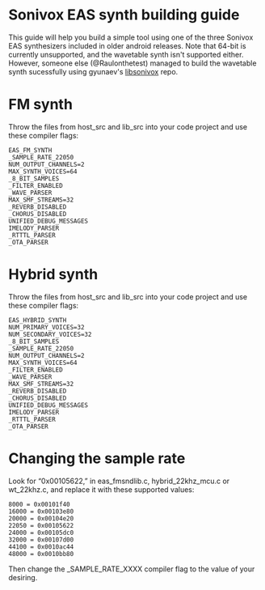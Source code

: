# Sonivox EAS synth building guide
This guide will help you build a simple tool using one of the three Sonivox EAS synthesizers included in older android releases.
Note that 64-bit is currently unsupported, and the wavetable synth isn't supported either. However, someone else (@Raulonthetest) managed to build the wavetable synth sucessfully using gyunaev's [libsonivox](https://github.com/gyunaev/libsonivox) repo.

# FM synth
Throw the files from host_src and lib_src into your code project and use these compiler flags:
```
EAS_FM_SYNTH
_SAMPLE_RATE_22050
NUM_OUTPUT_CHANNELS=2
MAX_SYNTH_VOICES=64
_8_BIT_SAMPLES
_FILTER_ENABLED
_WAVE_PARSER
MAX_SMF_STREAMS=32
_REVERB_DISABLED
_CHORUS_DISABLED
UNIFIED_DEBUG_MESSAGES
IMELODY_PARSER
_RTTTL_PARSER
_OTA_PARSER
```

# Hybrid synth
Throw the files from host_src and lib_src into your code project and use these compiler flags:
```
EAS_HYBRID_SYNTH
NUM_PRIMARY_VOICES=32
NUM_SECONDARY_VOICES=32
_8_BIT_SAMPLES
_SAMPLE_RATE_22050
NUM_OUTPUT_CHANNELS=2
MAX_SYNTH_VOICES=64
_FILTER_ENABLED
_WAVE_PARSER
MAX_SMF_STREAMS=32
_REVERB_DISABLED
_CHORUS_DISABLED
UNIFIED_DEBUG_MESSAGES
IMELODY_PARSER
_RTTTL_PARSER
_OTA_PARSER
```

# Changing the sample rate
Look for “0x00105622,” in
eas_fmsndlib.c, hybrid_22khz_mcu.c or
wt_22khz.c, and replace it with these supported values:

```
8000 = 0x00101f40
16000 = 0x00103e80
20000 = 0x00104e20
22050 = 0x00105622
24000 = 0x00105dc0
32000 = 0x00107d00
44100 = 0x0010ac44
48000 = 0x0010bb80
```
Then change the _SAMPLE_RATE_XXXX compiler flag to the value of your desiring.
